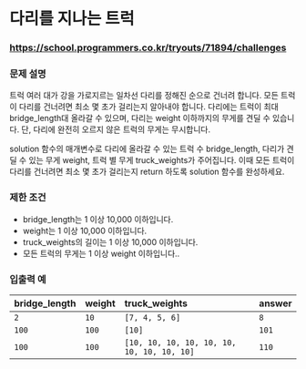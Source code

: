 # 다리를 지나는 트럭

### https://school.programmers.co.kr/tryouts/71894/challenges

### 문제 설명

트럭 여러 대가 강을 가로지르는 일차선 다리를 정해진 순으로 건너려 합니다.
모든 트럭이 다리를 건너려면 최소 몇 초가 걸리는지 알아내야 합니다.
다리에는 트럭이 최대 bridge_length대 올라갈 수 있으며, 다리는 weight 이하까지의 무게를 견딜 수 있습니다.
단, 다리에 완전히 오르지 않은 트럭의 무게는 무시합니다.

solution 함수의 매개변수로 다리에 올라갈 수 있는 트럭 수 bridge_length, 다리가 견딜 수 있는 무게 weight, 트럭 별 무게 truck_weights가 주어집니다.
이때 모든 트럭이 다리를 건너려면 최소 몇 초가 걸리는지 return 하도록 solution 함수를 완성하세요.

### 제한 조건

-   bridge_length는 1 이상 10,000 이하입니다.
-   weight는 1 이상 10,000 이하입니다.
-   truck_weights의 길이는 1 이상 10,000 이하입니다.
-   모든 트럭의 무게는 1 이상 weight 이하입니다..

### 입출력 예

| bridge_length | weight | truck_weights                              | answer |
| :------------ | :----- | :----------------------------------------- | :----- |
| `2`           | `10`   | `[7, 4, 5, 6]`                             | `8`    |
| `100`         | `100`  | `[10]`                                     | `101`  |
| `100`         | `100`  | `[10, 10, 10, 10, 10, 10, 10, 10, 10, 10]` | `110`  |
